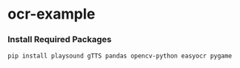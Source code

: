 # ocr-example

### Install Required Packages
```
pip install playsound gTTS pandas opencv-python easyocr pygame
```

